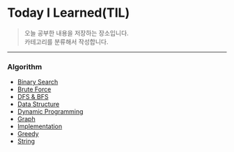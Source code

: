 # Today I Learned(TIL)

> 오늘 공부한 내용을 저장하는 장소입니다.   
> 카테고리를 분류해서 작성합니다.

<hr/>

### Algorithm
* [Binary Search](https://github.com/flip1945/TIL/tree/main/Algorithm/Binary%20Search)
* [Brute Force](https://github.com/flip1945/TIL/tree/main/Algorithm/Brute%20Force)
* [DFS & BFS](https://github.com/flip1945/TIL/tree/main/Algorithm/DFS%20%26%20BFS)
* [Data Structure](https://github.com/flip1945/TIL/tree/main/Algorithm/Data%20Structure)
* [Dynamic Programming](https://github.com/flip1945/TIL/tree/main/Algorithm/Dynamic%20Programming)
* [Graph](https://github.com/flip1945/TIL/tree/main/Algorithm/Graph)
* [Implementation](https://github.com/flip1945/TIL/tree/main/Algorithm/Implementation)
* [Greedy](https://github.com/flip1945/TIL/tree/main/Algorithm/Greedy)
* [String](https://github.com/flip1945/TIL/tree/main/Algorithm/String)
